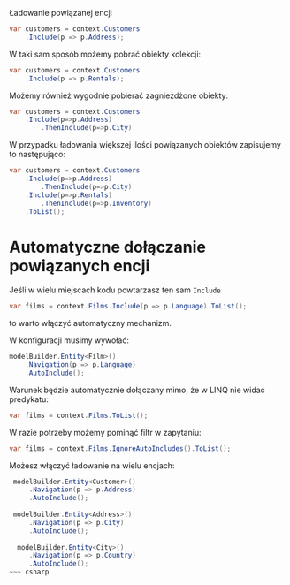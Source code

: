 
Ładowanie powiązanej encji
~~~ csharp
var customers = context.Customers
    .Include(p => p.Address);
~~~

W taki sam sposób możemy pobrać obiekty kolekcji:
~~~ csharp
var customers = context.Customers
    .Include(p => p.Rentals);
~~~

Możemy również wygodnie pobierać zagnieżdżone obiekty: 
~~~ csharp
var customers = context.Customers
    .Include(p=>p.Address)
        .ThenInclude(p=>p.City)
~~~        

W przypadku ładowania większej ilości powiązanych obiektów zapisujemy to następująco:

~~~ csharp
var customers = context.Customers
    .Include(p=>p.Address)
        .ThenInclude(p=>p.City)
    .Include(p=>p.Rentals)
        .ThenInclude(p=>p.Inventory)
    .ToList();
~~~

# Automatyczne dołączanie powiązanych encji

Jeśli w wielu miejscach kodu powtarzasz ten sam `Include`
~~~ csharp
var films = context.Films.Include(p => p.Language).ToList();
~~~ 
to warto włączyć automatyczny mechanizm.

W konfiguracji musimy wywołać:
~~~ csharp
modelBuilder.Entity<Film>()
    .Navigation(p => p.Language)
    .AutoInclude();
~~~

Warunek będzie automatycznie dołączany mimo, że w LINQ nie widać predykatu:
~~~ csharp
var films = context.Films.ToList();
~~~ 

W razie potrzeby możemy pominąć filtr w zapytaniu:
~~~ csharp
var films = context.Films.IgnoreAutoIncludes().ToList();
~~~ 

Możesz włączyć ładowanie na wielu encjach:
~~~ csharp
 modelBuilder.Entity<Customer>()
     .Navigation(p => p.Address)
     .AutoInclude();
     
 modelBuilder.Entity<Address>()
     .Navigation(p => p.City)
     .AutoInclude();
     
  modelBuilder.Entity<City>()
     .Navigation(p => p.Country)
     .AutoInclude();
~~~ csharp 